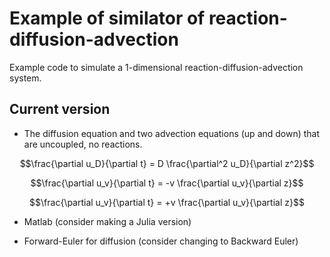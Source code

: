 # Example of similator of reaction-diffusion-advection

Example code to simulate a 1-dimensional reaction-diffusion-advection system.

## Current version

* The diffusion equation and two advection equations (up and down) that are uncoupled, no reactions.

$$\frac{\partial u_D}{\partial t} = D \frac{\partial^2 u_D}{\partial z^2}$$

$$\frac{\partial u_v}{\partial t} = -v \frac{\partial u_v}{\partial z}$$

$$\frac{\partial u_v}{\partial t} = +v \frac{\partial u_v}{\partial z}$$

* Matlab (consider making a Julia version)

* Forward-Euler for diffusion (consider changing to Backward Euler)

